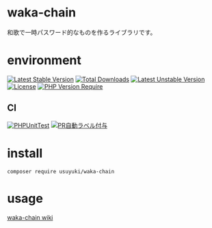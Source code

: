 <!-- @format -->

# waka-chain

和歌で一時パスワード的なものを作るライブラリです。

# environment

[![Latest Stable Version](http://poser.pugx.org/usuyuki/waka-chain/v)](https://packagist.org/packages/usuyuki/waka-chain) [![Total Downloads](http://poser.pugx.org/usuyuki/waka-chain/downloads)](https://packagist.org/packages/usuyuki/waka-chain) [![Latest Unstable Version](http://poser.pugx.org/usuyuki/waka-chain/v/unstable)](https://packagist.org/packages/usuyuki/waka-chain) [![License](http://poser.pugx.org/usuyuki/waka-chain/license)](https://packagist.org/packages/usuyuki/waka-chain) [![PHP Version Require](http://poser.pugx.org/usuyuki/waka-chain/require/php)](https://packagist.org/packages/usuyuki/waka-chain)

## CI

[![PHPUnitTest](https://github.com/Usuyuki/waka-chain/actions/workflows/phpunit.yml/badge.svg)](https://github.com/Usuyuki/waka-chain/actions/workflows/phpunit.yml)
[![PR自動ラベル付与](https://github.com/Usuyuki/waka-chain/actions/workflows/label.yml/badge.svg)](https://github.com/Usuyuki/waka-chain/actions/workflows/label.yml)

# install

```
composer require usuyuki/waka-chain
```

# usage

[waka-chain wiki](https://github.com/Usuyuki/waka-chain/wiki)
